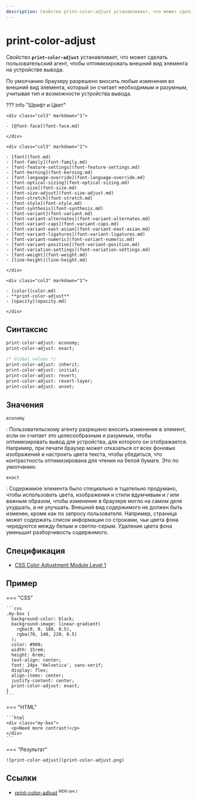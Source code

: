 ```yaml
---
description: Свойство print-color-adjust устанавливает, что может сделать пользовательский агент, чтобы оптимизировать внешний вид элемента на устройстве вывода
---
```


# print-color-adjust

Свойство **`print-color-adjust`** устанавливает, что может сделать пользовательский агент, чтобы оптимизировать внешний вид элемента на устройстве вывода.

По умолчанию браузеру разрешено вносить любые изменения во внешний вид элемента, который он считает необходимым и разумным, учитывая тип и возможности устройства вывода.

??? info "Шрифт и Цвет"

    <div class="col3" markdown="1">

    - [@font-face](font-face.md)

    </div>

    <div class="col3" markdown="1">

    - [font](font.md)
    - [font-family](font-family.md)
    - [font-feature-settings](font-feature-settings.md)
    - [font-kerning](font-kerning.md)
    - [font-language-override](font-language-override.md)
    - [font-optical-sizing](font-optical-sizing.md)
    - [font-size](font-size.md)
    - [font-size-adjust](font-size-adjust.md)
    - [font-stretch](font-stretch.md)
    - [font-style](font-style.md)
    - [font-synthesis](font-synthesis.md)
    - [font-variant](font-variant.md)
    - [font-variant-alternates](font-variant-alternates.md)
    - [font-variant-caps](font-variant-caps.md)
    - [font-variant-east-asian](font-variant-east-asian.md)
    - [font-variant-ligatures](font-variant-ligatures.md)
    - [font-variant-numeric](font-variant-numeric.md)
    - [font-variant-position](font-variant-position.md)
    - [font-variation-settings](font-variation-settings.md)
    - [font-weight](font-weight.md)
    - [line-height](line-height.md)

    </div>

    <div class="col3" markdown="1">

    - [color](color.md)
    - **print-color-adjust**
    - [opacity](opacity.md)

    </div>

## Синтаксис

```css
print-color-adjust: economy;
print-color-adjust: exact;

/* Global values */
print-color-adjust: inherit;
print-color-adjust: initial;
print-color-adjust: revert;
print-color-adjust: revert-layer;
print-color-adjust: unset;
```

## Значения

`economy`

: Пользовательскому агенту разрешено вносить изменения в элемент, если он считает это целесообразным и разумным, чтобы оптимизировать вывод для устройства, для которого он отображается. Например, при печати браузер может отказаться от всех фоновых изображений и настроить цвета текста, чтобы убедиться, что контрастность оптимизирована для чтения на белой бумаге. Это по умолчанию.

`exact`

: Содержимое элемента было специально и тщательно продумано, чтобы использовать цвета, изображения и стили вдумчивым и / или важным образом, чтобы изменение в браузере могло на самом деле ухудшать, а не улучшать. Внешний вид содержимого не должен быть изменен, кроме как по запросу пользователя. Например, страница может содержать список информации со строками, чьи цвета фона чередуются между белым и светло-серым. Удаление цвета фона уменьшит разборчивость содержимого.

## Спецификация

-   [CSS Color Adjustment Module Level 1](https://w3c.github.io/csswg-drafts/css-color-adjust/#propdef-print-color-adjust)

## Пример

=== "CSS"

    ```css
    .my-box {
      background-color: black;
      background-image: linear-gradient(
        rgba(0, 0, 180, 0.5),
        rgba(70, 140, 220, 0.5)
      );
      color: #900;
      width: 15rem;
      height: 6rem;
      text-align: center;
      font: 24px 'Helvetica', sans-serif;
      display: flex;
      align-items: center;
      justify-content: center;
      print-color-adjust: exact;
    }
    ```

=== "HTML"

    ```html
    <div class="my-box">
      <p>Need more contrast!</p>
    </div>
    ```

=== "Результат"

    ![print-color-adjust](print-color-adjust.png)

## Ссылки

-   [print-color-adjust](https://developer.mozilla.org/en-US/docs/Web/CSS/print-color-adjust) <sup><small>MDN (анг.)</small></sup>
